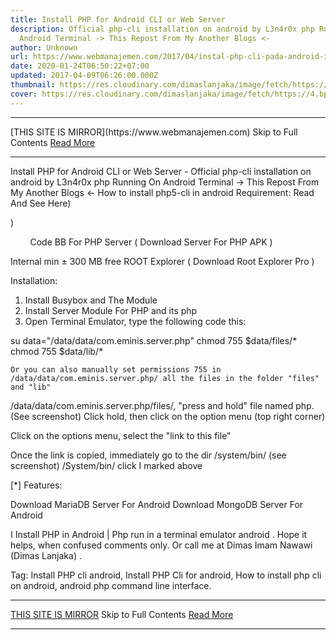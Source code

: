 ```yaml
---
title: Install PHP for Android CLI or Web Server
description: Official php-cli installation on android by L3n4r0x php Running On
  Android Terminal -> This Repost From My Another Blogs <-
author: Unknown
url: https://www.webmanajemen.com/2017/04/instal-php-cli-pada-android-instalasi.html
date: 2020-01-24T06:50:22+07:00
updated: 2017-04-09T06:26:00.000Z
thumbnail: https://res.cloudinary.com/dimaslanjaka/image/fetch/https://4.bp.blogspot.com/-3UATHL878wU/WKoXE11tarI/AAAAAAAAFAA/QhBnNJFo5QAiB4C04RKBG9zuFrP2Uhm4gCLcB/s1600/serverphp.jpg
cover: https://res.cloudinary.com/dimaslanjaka/image/fetch/https://4.bp.blogspot.com/-3UATHL878wU/WKoXE11tarI/AAAAAAAAFAA/QhBnNJFo5QAiB4C04RKBG9zuFrP2Uhm4gCLcB/s1600/serverphp.jpg
---
```


<hr/> [THIS SITE IS MIRROR](https://www.webmanajemen.com) Skip to Full Contents <a href="https://www.webmanajemen.com/2017/04/instal-php-cli-pada-android-instalasi.html" rel="follow" class="button" id="read-more">Read More</a> <hr/> Install PHP for Android CLI or Web Server - Official php-cli installation on android by L3n4r0x php Running On Android Terminal -> This Repost From My Another Blogs <- How to install php5-cli in android
Requirement:
 Read And See Here)
    
)
    
        Code
      BB For PHP Server (  Download Server For PHP APK  )
    
Internal min ± 300 MB free
ROOT Explorer (  Download Root Explorer Pro  )

  
Installation:
1. Install Busybox and The Module
2. Install Server Module For PHP and its php
3. Open Terminal Emulator, type the following code this:

su
data="/data/data/com.eminis.server.php"
chmod 755 $data/files/*
chmod 755 $data/lib/*

    Or you can also manually set permissions 755 in
    /data/data/com.eminis.server.php/ all the files in the folder "files"
    and "lib" 
/data/data/com.eminis.server.php/files/, "press and hold" file named php. (See screenshot) 
Click hold, then click on the option menu (top right corner)
        
Click on the options menu, select the "link to this file"
        

Once the link is copied, immediately go to the dir /system/bin/ (see screenshot)
/System/bin/ click I marked above
        
[*] Features:

Download MariaDB Server For Android
Download MongoDB Server For Android
  
 I Install PHP in Android | 
     Php run in a terminal emulator android  . Hope it helps, when confused comments only. Or call me
    at  Dimas Imam Nawawi (Dimas Lanjaka)  .
  
Tag: Install PHP cli android, Install PHP Cli for android, How to install php cli on android, android php command line interface. <hr/> [THIS SITE IS MIRROR](https://www.webmanajemen.com) Skip to Full Contents <a href="https://www.webmanajemen.com/2017/04/instal-php-cli-pada-android-instalasi.html" rel="follow" class="button" id="read-more">Read More</a> <hr/>